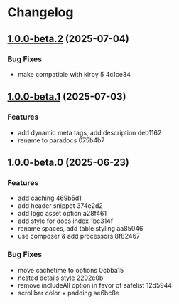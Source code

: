 # Changelog

## [1.0.0-beta.2](///compare/v1.0.0-beta.1...v1.0.0-beta.2) (2025-07-04)

### Bug Fixes

* make compatible with kirby 5 4c1ce34

## [1.0.0-beta.1](///compare/v1.0.0-beta.0...v1.0.0-beta.1) (2025-07-03)

### Features

* add dynamic meta tags, add description deb1162
* rename to paradocs 075b4b7

## 1.0.0-beta.0 (2025-06-23)

### Features

* add caching 469b5d1
* add header snippet 374e2d2
* add logo asset option a28f461
* add style for docs index 1bc314f
* rename spaces, add table styling aa85046
* use composer & add processors 8f82467

### Bug Fixes

* move cachetime to options 0cbba15
* nested details style 2292e0b
* remove includeAll option in favor of safelist 12d5944
* scrollbar color + padding ae6bc8e
